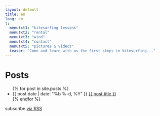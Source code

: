 ```yaml
---
layout: default
title: en
lang: en
t:
  menutxt1: "kitesurfing lessons"
  menutxt2: "rental"
  menutxt3: "wind"
  menutxt4: "contact"
  menutxt5: "pictures & videos"
  teaser: "Come and learn with us the first steps in kitesurfing..."
---
```


<div class="home">

  <h1>Posts</h1>

  <ul class="posts">
    {% for post in site.posts %}
      <li>
        <span class="post-date">{{ post.date | date: "%b %-d, %Y" }}</span>
        <a class="post-link" href="{{ post.url | prepend: site.baseurl }}">{{ post.title }}</a>
      </li>
    {% endfor %}
  </ul>

  <p class="rss-subscribe">subscribe <a href="{{ "/feed.xml" | prepend: site.baseurl }}">via RSS</a></p>

</div>
